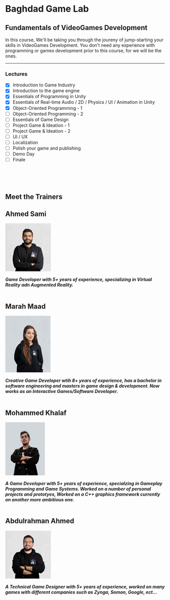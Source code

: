 # Baghdad Game Lab
## Fundamentals of VideoGames Development

In this course, We'll be taking you through the joureny of jump-starting your skills in VideoGames Development. You don't need any experience with programming or games development prior to this course, for we will be the ones.

---

### Lectures
- [x] Introduction to Game Industry
- [x] Introduction to the game engine
- [x] Essentials of Programming in Unity
- [x] Essentials of Real-time Audio / 2D / Physics / UI / Animation in Unity
- [x] Object-Oriented Programming - 1
- [ ] Object-Oriented Programming - 2
- [ ] Essentials of Game Design
- [ ] Project Game & Ideation - 1
- [ ] Project Game & Ideation - 2
- [ ] UI / UX
- [ ] Localization
- [ ] Polish your game and publishing
- [ ] Demo Day
- [ ] Finale

<br><br><br>
## Meet the Trainers

## Ahmed Sami
![Alt text](<res/Ahmed Samie.png>)

***Game Developer with 5+ years of experience, specializing in Virtual Reality adn Augmented Reality.***
<br><br>

## Marah Maad
![Alt text](res/Marah.jpg)

***Creative Game Developer wtih 8+ years of experience, has a bachelor in software engineering and masters in game design & development. Now works as an Interactive Games/Software Developer.***
<br><br>

## Mohammed Khalaf 
![Alt text](<res/Mohammed Khalaf.png>)

***A Game Developer with 5+ years of experience, specialzing in Gameplay Programming and Game Systems. Worked on a number of personal projects and prototyes, Worked on a C++ graphics framework currently on another more ambitious one.***
<br><br>


## Abdulrahman Ahmed
![Alt text](<res/Abdullrahman-Ahmed 2.png>)

***A Technical Game Designer with 5+ years of experience, worked on many games with different companies such as Zynga, Somon, Google, ect...***

<br><br><br>
